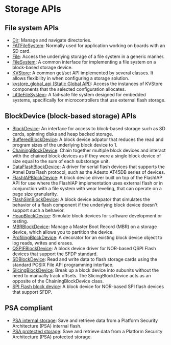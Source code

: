 # Storage APIs

## File system APIs

- [Dir](../apis/file-system-apis.html): Manage and navigate directories.
- [FATFileSystem](../apis/fatfilesystem.html): Normally used for application working on boards with an SD card.
- [File](../apis/file.html): Access the underlying storage of a file system in a generic manner.
- [FileSystem](../apis/filesystem.html): A common interface for implementing a file system on a block-based storage device.
- [KVStore](../apis/kvstore.html): A common get/set API implemented by several classes. It allows flexibility in when configuring a storage solution.
- [kvstore_global_api (Static Global API)](../apis/static-global-api.html): Access the instances of KVStore components that the selected configuration allocates.
- [LittleFileSystem](../apis/littlefilesystem.html): A fail-safe file system designed for embedded systems, specifically for microcontrollers that use external flash storage.

## BlockDevice (block-based storage) APIs

- [BlockDevice](../apis/blockdevice-apis.html): An interface for access to block-based storage such as SD cards, spinning disks and heap backed storage.
- [BufferedBlockDevice](../apis/bufferedblockdevice.html): A block device adpator that reduces the read and program sizes of the underlying block device to 1.
- [ChainingBlockDevice](../apis/chainingblockdevice.html): Chain together multiple block devices and interact with the chained block devices as if they were a single block device of size equal to the sum of each substorage unit.
- [DataFlashBlockDevice](../apis/dataflashblockdevice.html): A driver for serial flash devices that supports the Atmel DataFlash protocol, such as the Adesto AT45DB series of devices.
- [FlashIAPBlockDevice](../apis/flashiapblockdevice.html): A block device driver built on top of the FlashIAP API for use where the FlashIAP implementation uses external flash or in conjunction with a file system with wear leveling, that can operate on a page size granularity.
- [FlashSimBlockDevice](../apis/flashsimblockdevice.html): A block device adapator that simulates the behavior of a flash component if the underlying block device doesn't support such a behavior.
- [HeapBlockDevice](../apis/heapblockdevice.html): Simulate block devices for software development or testing.
- [MBRBlockDevice](../apis/mbrblockdevice.html): Manage a Master Boot Record (MBR) on a storage device, which allows you to partition the device.
- [ProfilingBlockDevice](../apis/profilingblockdevice.htm): A decorator for an existing block device object to log reads, writes and erases.
- [QSPIFBlockDevice](../apis/qspifblockdevice.html): A block device driver for NOR-based QSPI Flash devices that support the SFDP standard.
- [SDBlockDevice](../apis/sdblockdevice.html): Read and write data to flash storage cards using the standard POSIX File API programming interface.
- [SlicingBlockDevice](../apis/slicingblockdevice.html): Break up a block device into subunits without the need to manually track offsets. The SlicingBlockDevice acts as an opposite of the ChainingBlockDevice class.
- [SPI Flash block device](../apis/spi-flash-block-device.html): A block device for NOR-based SPI flash devices that support SFDP.

## PSA compliant

- [PSA internal storage](../apis/psa-compliant-apis.html): Save and retrieve data from a Platform Security Architecture (PSA) internal flash.
- [PSA protected storage](../apis/psa-protected-storage.html): Save and retrieve data from a Platform Security Architecture (PSA) protected storage.
